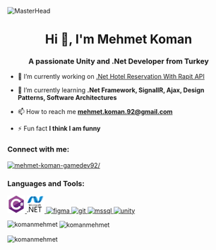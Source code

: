 ![MasterHead](https://www.mantis-robotics.com/wp-content/uploads/2022/03/0_BhI2ZKAxMW5ujVkv.png)

<h1 align="center">Hi 👋, I'm Mehmet Koman</h1>
<h3 align="center">A passionate Unity and .Net Developer from Turkey</h3>

- 🔭 I’m currently working on [.Net Hotel Reservation With Rapit API](https://github.com/KomanMehmet/Hotel_Web_With_RapidApi)

- 🌱 I’m currently learning **.Net Framework, SignalIR, Ajax, Design Patterns, Software Architectures**

- 📫 How to reach me **mehmet.koman.92@gmail.com**

- ⚡ Fun fact **I think I am funny**

<h3 align="left">Connect with me:</h3>
<p align="left">
<a href="https://linkedin.com/in/mehmet-koman-gamedev92/" target="blank"><img align="center" src="https://raw.githubusercontent.com/rahuldkjain/github-profile-readme-generator/master/src/images/icons/Social/linked-in-alt.svg" alt="mehmet-koman-gamedev92/" height="30" width="40" /></a>
</p>

<h3 align="left">Languages and Tools:</h3>
<p align="left"> <a href="https://www.w3schools.com/cs/" target="_blank" rel="noreferrer"> <img src="https://raw.githubusercontent.com/devicons/devicon/master/icons/csharp/csharp-original.svg" alt="csharp" width="40" height="40"/> </a> <a href="https://dotnet.microsoft.com/" target="_blank" rel="noreferrer"> <img src="https://raw.githubusercontent.com/devicons/devicon/master/icons/dot-net/dot-net-original-wordmark.svg" alt="dotnet" width="40" height="40"/> </a> <a href="https://www.figma.com/" target="_blank" rel="noreferrer"> <img src="https://www.vectorlogo.zone/logos/figma/figma-icon.svg" alt="figma" width="40" height="40"/> </a> <a href="https://git-scm.com/" target="_blank" rel="noreferrer"> <img src="https://www.vectorlogo.zone/logos/git-scm/git-scm-icon.svg" alt="git" width="40" height="40"/> </a> <a href="https://www.microsoft.com/en-us/sql-server" target="_blank" rel="noreferrer"> <img src="https://www.svgrepo.com/show/303229/microsoft-sql-server-logo.svg" alt="mssql" width="40" height="40"/> </a> <a href="https://unity.com/" target="_blank" rel="noreferrer"> <img src="https://www.vectorlogo.zone/logos/unity3d/unity3d-icon.svg" alt="unity" width="40" height="40"/> </a> </p>

<p><img align="left" src="https://github-readme-stats.vercel.app/api/top-langs?username=komanmehmet&show_icons=true&locale=en&layout=compact" alt="komanmehmet" /></p>

<p>&nbsp;<img align="center" src="https://github-readme-stats.vercel.app/api?username=komanmehmet&show_icons=true&locale=en" alt="komanmehmet" /></p>

<p><img align="center" src="https://github-readme-streak-stats.herokuapp.com/?user=komanmehmet&" alt="komanmehmet" /></p>

